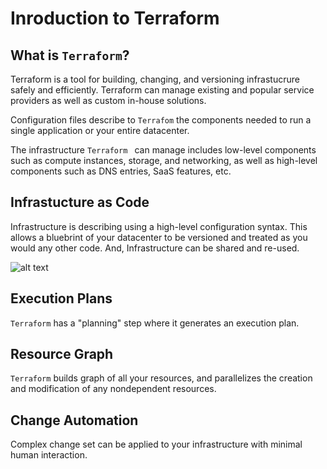 # Inroduction to Terraform

## What is `Terraform`?
Terraform is a tool for building, changing, and versioning infrastucrure safely and efficiently.
Terraform can manage existing and popular service providers as well as custom in-house solutions.

Configuration files describe to `Terrafom` the  components needed to run a single application or your entire datacenter.

The infrastructure `Terraform ` can manage  includes low-level components such as compute instances, storage, and networking, as well as high-level components such as DNS entries, SaaS features, etc.

## Infrastucture as Code 
Infrastructure is describing using a high-level configuration syntax. This allows a bluebrint of your datacenter to be versioned and treated as you would any other code.
And, Infrastructure can be shared and re-used.


![alt text](https://cdn.fs.teachablecdn.com/ADNupMnWyR7kCWRvm76Laz/resize=width:1000/https://www.filepicker.io/api/file/uO5bkREsSPO8butf1UJT)

## Execution Plans
`Terraform`  has a "planning" step where it  generates an execution plan. 

## Resource Graph
`Terraform` builds graph of all your resources, and parallelizes the creation and modification of any nondependent resources.

## Change Automation
Complex change set can be applied  to your infrastructure with minimal human interaction.